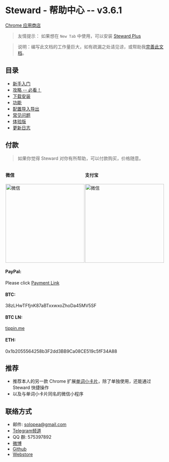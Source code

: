 Steward - 帮助中心 -- v3.6.1
=======
[Chrome 应用商店](https://chrome.google.com/webstore/detail/jglmompgeddkbcdamdknmebaimldkkbl)

> 友情提示： 如果想在 `New Tab` 中使用，可以安装 [Steward Plus](https://chrome.google.com/webstore/detail/dnkhdiodfglfckibnfcjbgddcgjgkacd)

> 说明：编写此文档的工作量巨大，如有疏漏之处请见谅，或帮助我[完善此文档](https://github.com/Steward-launcher/steward-documents)。

目录
---

- [新手入门](guide.md)
- [攻略 -- 必看！](articles.md)
- [下载安装](download.md)
- [功能](features.md)
- [配置导入导出](Configuration.md)
- [常见问题](FAQ.md)
- [体验版](Beta.md)
- [更新日志](CHANGELOG.md)

付款
---
> 如果你觉得 Steward 对你有所帮助，可以付款购买，价格随意。


<div style="display: flex;justify-content: space-around;">
    <div>
        <h4>微信</h4>
        <img src="http://img.oksteward.com/IMG_2180.jpg" width = "250" alt="微信" />
    </div>
    <div>
        <h4>支付宝</h4>
        <img src="http://img.oksteward.com/alipay3.jpg" width = "250" alt="微信" />
    </div>
</div>
<div>
    <h4>PayPal:</h4> Please click <a href="https://paypal.me/tomasy/5" target="_blank">Payment Link</a>
</div>
<div>
    <h4>BTC: </h4>38zLHwTFfjnK87aBTxxwxoZhoDa45MV5SF
</div>
<div>
    <h4>BTC LN: </h4> <a href="https://tippin.me/@fmlycls">tippin.me</a>
</div>
<div>
    <h4>ETH: </h4>0x1b2055564258b3F2dd3BB9Ca08CE519c5fF34A88
</div>

推荐
---

- 推荐本人的另一款 Chrome 扩展[单词小卡片](https://chrome.google.com/webstore/detail/oegblnjiajbfeegijlnblepdodmnddbk)，除了单独使用，还能通过 Steward 快捷操作
- 以及与单词小卡片同名的微信小程序

## 联络方式
* 邮件: solopea@gmail.com
* [Telegram频道](https://t.me/chromesteward)
* QQ 群: 575397892
* [微博](http://weibo.com/soloooo)
* [Github](https://github.com/solobat/Steward/issues/new)
* [Webstore](https://chrome.google.com/webstore/detail/jglmompgeddkbcdamdknmebaimldkkbl/support)
